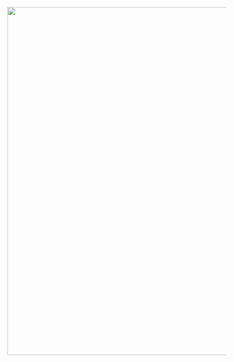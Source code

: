 [<img src="https://docs.google.com/drawings/d/1BvfCU4w2cFuDwrAuS7By3EVxiSwFwN0SXFVBt8UEIAo/export/png" width="800">](https://docs.google.com/drawings/d/1BvfCU4w2cFuDwrAuS7By3EVxiSwFwN0SXFVBt8UEIAo/edit)
